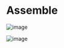# Assemble



![image](https://github.com/user-attachments/assets/1f784d3c-9577-407d-a1cb-a834fcc5cedd)

![image](https://github.com/user-attachments/assets/e106f124-46c1-4929-9848-b87c4aa9b80d)
